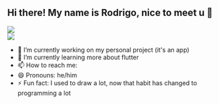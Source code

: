 ## Hi there! My name is Rodrigo, nice to meet u 👋

<div class="row" style="display: flex; flex-direction: column;">
  <a href="https://github.com/Rodrigo635" target="_blank"><img src="https://img.shields.io/badge/GitHub-100000?style=for-the-badge&logo=github&logoColor=white" /></a>
  <a href="https://www.instagram.com/rodrigo.froehlich/" target="_blank"><img src="https://img.shields.io/badge/Instagram-E4405F?style=for-the-badge&logo=instagram&logoColor=white" /></a>
</div>

- 🔭 I’m currently working on my personal project (it's an app)
- 🌱 I’m currently learning more about flutter
- 📫 How to reach me: 
- 😄 Pronouns: he/him
- ⚡ Fun fact: I used to draw a lot, now that habit has changed to programming a lot
